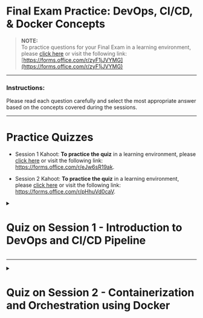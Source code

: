 # Final Exam Practice: DevOps, CI/CD, & Docker Concepts

> **NOTE:**  
> To practice questions for your Final Exam in a learning environment, please [click here](https://forms.office.com/r/zyF1jJVYMG) or visit the following link:  
> [https://forms.office.com/r/zyF1jJVYMG](https://forms.office.com/r/zyF1jJVYMG)

---

### Instructions:

Please read each question carefully and select the most appropriate answer based on the concepts covered during the sessions.

---

# Practice Quizzes

- Session 1 Kahoot: **To practice the quiz** in a learning environment, please [click here](https://forms.office.com/r/eJw6sR19ak) or visit the following link: https://forms.office.com/r/eJw6sR19ak.

- Session 2 Kahoot: **To practice the quiz** in a learning environment, please [click here](https://forms.office.com/r/pHhuVd0caV) or visit the following link: https://forms.office.com/r/pHhuVd0caV.

<details>
<summary><h1>Quiz on Session 1 - Introduction to DevOps and CI/CD Pipeline</h1></summary>

**To practice the quiz** in a learning environment, please [click here](https://forms.office.com/r/eJw6sR19ak) or visit the following link: https://forms.office.com/r/eJw6sR19ak.

---

## Questions

1. **What does CI/CD stand for?**

   - [ ] a) Continuous Integration/Continuous Deployment
   - [ ] b) Continuous Improvement/Continuous Development
   - [ ] c) Code Integration/Code Delivery
   - [ ] d) Computer Integration/Computer Delivery

2. **What is the main purpose of a CI/CD pipeline?**

   - [ ] a) Increase server capacity
   - [ ] b) Manage customer relationships
   - [ ] c) Improve network security
   - [ ] d) Automate software delivery process

3. **Which of these is NOT typically a stage in a CI/CD pipeline?**

   - [ ] a) Build
   - [ ] b) Deploy
   - [ ] c) Test
   - [ ] d) Marketing

4. **Which of these is NOT a key principle of DevOps?**

   - [ ] a) Collaboration
   - [ ] b) Automation
   - [ ] c) Secrecy between Teams (independent teams)
   - [ ] d) Continuous Improvement

5. **What is the purpose of automated testing in a CI/CD pipeline?**

   - [ ] a) To slow down the development process
   - [ ] b) To catch bugs early and ensure code quality
   - [ ] c) To replace manual testing entirely
   - [ ] d) To increase the cost of development

6. **DevOps practices are only applicable to software development and not to operations.**

   - [ ] a) True
   - [ ] b) False

7. **DevOps eliminates the need for separate development and operations teams.**
   - [ ] a) True
   - [ ] b) False

> **NOTE**: Expand the below section after attempting all the above questions to reveal the answers.

---

<details>
<summary><strong>Reveal quiz answers:</strong></summary>

# Answers

1. a) Continuous Integration/Continuous Deployment
2. d) Automate software delivery process
3. d) Marketing
4. c) Secrecy between Teams (independent teams)
5. b) To catch bugs early and ensure code quality
6. b) False
7. b) False

</details>
</details>

---

<details>
<summary><h1>Quiz on Session 2 - Containerization and Orchestration using Docker</h1></summary>

**To practice the quiz** in a learning environment, please [click here](https://forms.office.com/r/pHhuVd0caV) or visit the following link: https://forms.office.com/r/pHhuVd0caV.

---

## Questions

1. **What is Docker?**

   - [ ] a) A programming language
   - [ ] b) A Virtual Machine
   - [ ] c) A containerization platform
   - [ ] d) An operating system

2. **What is a Docker container?**

   - [ ] a) A Virtual Machine
   - [ ] b) A physical server
   - [ ] c) A storage device
   - [ ] d) A running instance of a Docker image

3. **Which file is used to define a Docker container?**

   - [ ] a) Containerfile
   - [ ] b) Imagefile
   - [ ] c) Dockerfile
   - [ ] d) requirements.txt

4. **Docker Hub is a registry for Docker images.**

   - [ ] a) True
   - [ ] b) False

5. **Which of these is NOT a benefit of using containers?**

   - [ ] a) Portability
   - [ ] b) Efficiency
   - [ ] c) Isolation
   - [ ] d) Monolithic

6. **What is the main difference between a container and a virtual machine?**

   - [ ] a) Containers are faster to start
   - [ ] b) Containers share the host OS kernel
   - [ ] c) Virtual machines provide better isolation
   - [ ] d) Virtual machines use less disk space

7. **What does the `docker ps` command do?**

   - [ ] a) List all images
   - [ ] b) List running containers
   - [ ] c) Stop all containers
   - [ ] d) Remove all containers

8. **What is the purpose of the Docker Daemon?**
   - [ ] a) To build Docker images
   - [ ] b) To store Docker images
   - [ ] c) To manage Docker objects and containers
   - [ ] d) To create Docker networks

> **NOTE**: Expand the below section after attempting all the above questions to reveal the answers.

---

<details>
<summary><strong>Reveal quiz answers:</strong></summary>

# Answers

1. c) A containerization platform
2. d) A running instance of a Docker image
3. c) Dockerfile
4. a) True
5. d) Monolithic
6. b) Containers share the host OS kernel
7. b) List running containers
8. c) To manage Docker objects and containers

</details>

---
